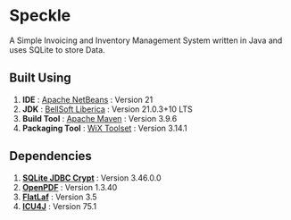 # Speckle

A Simple Invoicing and Inventory Management System written in Java and uses SQLite to store Data.

## Built Using

1. **IDE** : [Apache NetBeans](https://netbeans.apache.org/) : Version 21
2. **JDK** : [BellSoft Liberica](https://bell-sw.com/libericajdk/) : Version 21.0.3+10 LTS
3. **Build Tool** : [Apache Maven](https://maven.apache.org/) : Version 3.9.6
4. **Packaging Tool** : [WiX Toolset](https://wixtoolset.org/) : Version 3.14.1

## Dependencies

1. **[SQLite JDBC Crypt](https://github.com/Willena/sqlite-jdbc-crypt)** : Version 3.46.0.0
2. **[OpenPDF](https://github.com/LibrePDF/OpenPDF)** : Version 1.3.40
3. **[FlatLaf](https://www.formdev.com/flatlaf/)** : Version 3.5
4. **[ICU4J](https://icu.unicode.org/)** : Version 75.1
